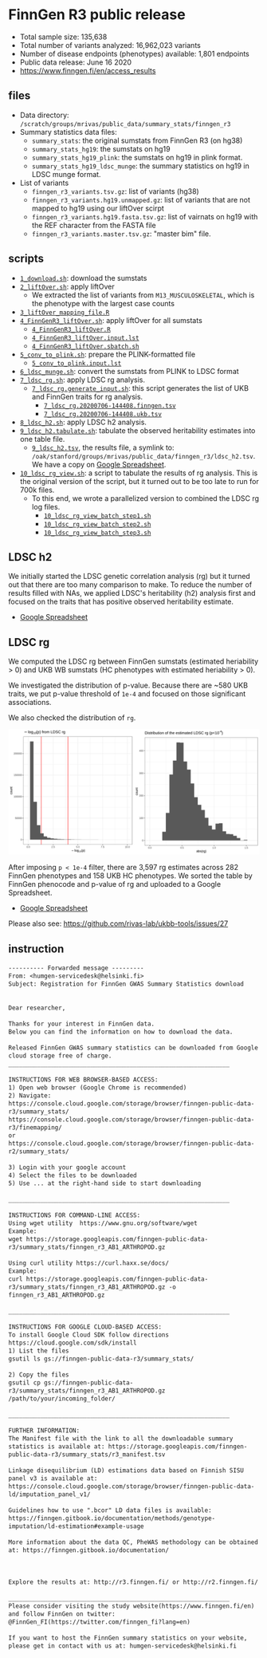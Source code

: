 # FinnGen R3 public release

- Total sample size: ​135,638
- Total number of variants analyzed: 16,962,023 variants
- Number of disease endpoints (phenotypes) available: ​1,801 endpoints
- Public data release: June 16 2020
- https://www.finngen.fi/en/access_results

## files

- Data directory: `/scratch/groups/mrivas/public_data/summary_stats/finngen_r3`
- Summary statistics data files:
  - `summary_stats`: the original sumstats from FinnGen R3 (on hg38)
  - `summary_stats_hg19`: the sumstats on hg19
  - `summary_stats_hg19_plink`: the sumstats on hg19 in plink format.
  - `summary_stats_hg19_ldsc_munge`: the summary statistics on hg19 in LDSC munge format.
- List of variants
  - `finngen_r3_variants.tsv.gz`: list of variants (hg38)
  - `finngen_r3_variants.hg19.unmapped.gz`: list of variants that are not mapped to hg19 using our liftOver scirpt
  - `finngen_r3_variants.hg19.fasta.tsv.gz`: list of vairnats on hg19 with the REF character from the FASTA file
  - `finngen_r3_variants.master.tsv.gz`: "master bim" file.

## scripts

- [`1_download.sh`](1_download.sh): download the sumstats
- [`2_liftOver.sh`](2_liftOver.sh): apply liftOver
  - We extracted the list of variants from `M13_MUSCULOSKELETAL`, which is the phenotype with the largest case counts
- [`3_liftOver_mapping_file.R`](3_liftOver_mapping_file.R)
- [`4_FinnGenR3_liftOver.sh`](4_FinnGenR3_liftOver.sh): apply liftOver for all sumstats
  - [`4_FinnGenR3_liftOver.R`](4_FinnGenR3_liftOver.R)
  - [`4_FinnGenR3_liftOver.input.lst`](4_FinnGenR3_liftOver.input.lst)
  - [`4_FinnGenR3_liftOver.sbatch.sh`](4_FinnGenR3_liftOver.sbatch.sh)
- [`5_conv_to_plink.sh`](5_conv_to_plink.sh): prepare the PLINK-formatted file
  - [`5_conv_to_plink.input.lst`](5_conv_to_plink.input.lst)
- [`6_ldsc_munge.sh`](6_ldsc_munge.sh): convert the sumstats from PLINK to LDSC format
- [`7_ldsc_rg.sh`](7_ldsc_rg.sh): apply LDSC rg analysis.
  - [`7_ldsc_rg.generate_input.sh`](7_ldsc_rg.generate_input.sh): this script generates the list of UKB and FinnGen traits for rg analysis.
    - [`7_ldsc_rg.20200706-144408.finngen.tsv`](7_ldsc_rg.20200706-144408.finngen.tsv)
    - [`7_ldsc_rg.20200706-144408.ukb.tsv`](7_ldsc_rg.20200706-144408.ukb.tsv)
- [`8_ldsc_h2.sh`](8_ldsc_h2.sh): apply LDSC h2 analysis.
- [`9_ldsc_h2.tabulate.sh`](9_ldsc_h2.tabulate.sh): tabulate the observed heritability estimates into one table file.
  - [`9_ldsc_h2.tsv`](9_ldsc_h2.tsv), the results file, a symlink to: `/oak/stanford/groups/mrivas/public_data/finngen_r3/ldsc_h2.tsv`. We have a copy on [Google Spreadsheet](https://docs.google.com/spreadsheets/d/1ul4hr00KKZy0JRUW2ZW5-LORWEyeBCt7B3pAiNKRj5g/edit?usp=sharing).
- [`10_ldsc_rg_view.sh`](10_ldsc_rg_view.sh): a script to tabulate the results of rg analysis. This is the original version of the script, but it turned out to be too late to run for 700k files.
  - To this end, we wrote a parallelized version to combined the LDSC rg log files.
    - [`10_ldsc_rg_view_batch_step1.sh`](10_ldsc_rg_view_batch_step1.sh)
    - [`10_ldsc_rg_view_batch_step2.sh`](10_ldsc_rg_view_batch_step2.sh)
    - [`10_ldsc_rg_view_batch_step3.sh`](10_ldsc_rg_view_batch_step3.sh)

## LDSC h2

We initially started the LDSC genetic correlation analysis (rg) but it turned out that there are too many comparison to make. To reduce the number of results filled with NAs, we applied LDSC's heritability (h2) analysis first and focused on the traits that has positive observed heritability estimate.

- [Google Spreadsheet](https://docs.google.com/spreadsheets/d/1ul4hr00KKZy0JRUW2ZW5-LORWEyeBCt7B3pAiNKRj5g/edit?usp=sharing)

## LDSC rg

We computed the LDSC rg between FinnGen sumstats (estimated heriability > 0) and UKB WB sumstats (HC phenotypes with estimated heriability > 0).

We investigated the distribution of p-value. Because there are ~580 UKB traits, we put p-value threshold of `1e-4` and focused on those significant associations.

We also checked the distribution of `rg`.

[![LDSC rg](11_LDSC_rg_dist.png)](11_LDSC_rg_dist.png)

After imposing `p < 1e-4` filter, there are 3,597 rg estimates across 282 FinnGen phenotypes and 158 UKB HC phenotypes. We sorted the table by FinnGen phenocode and p-value of rg and uploaded to a Google Spreadsheet.

- [Google Spreadsheet](https://docs.google.com/spreadsheets/d/1ul4hr00KKZy0JRUW2ZW5-LORWEyeBCt7B3pAiNKRj5g/edit?usp=sharing)

Please also see: https://github.com/rivas-lab/ukbb-tools/issues/27

## instruction

```
---------- Forwarded message ---------
From: <humgen-servicedesk@helsinki.fi>
Subject: Registration for FinnGen GWAS Summary Statistics download


Dear researcher,

Thanks for your interest in FinnGen data.
Below you can find the information on how to download the data.

Released FinnGen GWAS summary statistics can be downloaded from Google cloud storage free of charge.
______________________________________________________________   

INSTRUCTIONS FOR WEB BROWSER-BASED ACCESS:
1) Open web browser (Google Chrome is recommended)
2) Navigate:
https://console.cloud.google.com/storage/browser/finngen-public-data-r3/summary_stats/
https://console.cloud.google.com/storage/browser/finngen-public-data-r3/finemapping/
or
https://console.cloud.google.com/storage/browser/finngen-public-data-r2/summary_stats/

3) Login with your google account
4) Select the files to be downloaded
5) Use ... at the right-hand side to start downloading 

______________________________________________________________

INSTRUCTIONS FOR COMMAND-LINE ACCESS:
Using wget utility  https://www.gnu.org/software/wget
Example:
wget https://storage.googleapis.com/finngen-public-data-r3/summary_stats/finngen_r3_AB1_ARTHROPOD.gz

Using curl utility https://curl.haxx.se/docs/
Example:
curl https://storage.googleapis.com/finngen-public-data-r3/summary_stats/finngen_r3_AB1_ARTHROPOD.gz -o finngen_r3_AB1_ARTHROPOD.gz

______________________________________________________________

INSTRUCTIONS FOR GOOGLE CLOUD-BASED ACCESS:
To install Google Cloud SDK follow directions https://cloud.google.com/sdk/install
1) List the files
gsutil ls gs://finngen-public-data-r3/summary_stats/

2) Copy the files
gsutil cp gs://finngen-public-data-r3/summary_stats/finngen_r3_AB1_ARTHROPOD.gz /path/to/your/incoming_folder/

______________________________________________________________

FURTHER INFORMATION:
The Manifest file with the link to all the downloadable summary statistics is available at: https://storage.googleapis.com/finngen-public-data-r3/summary_stats/r3_manifest.tsv

Linkage disequilibrium (LD) estimations data based on Finnish SISU panel v3 is available at:
https://console.cloud.google.com/storage/browser/finngen-public-data-ld/imputation_panel_v1/

Guidelines how to use ".bcor" LD data files is available:
https://finngen.gitbook.io/documentation/methods/genotype-imputation/ld-estimation#example-usage

More information about the data QC, PheWAS methodology can be obtained at: https://finngen.gitbook.io/documentation/



Explore the results at: http://r3.finngen.fi/ or http://r2.finngen.fi/

______________________________________________________________
Please consider visiting the study website(https://www.finngen.fi/en) and follow FinnGen on twitter: @FinnGen_FI(https://twitter.com/finngen_fi?lang=en)

If you want to host the FinnGen summary statistics on your website, please get in contact with us at: humgen-servicedesk@helsinki.fi
```
